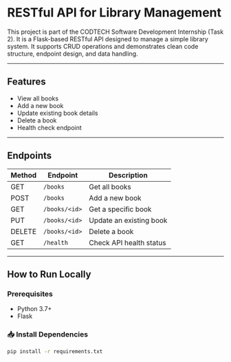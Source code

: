 # RESTful API for Library Management

This project is part of the CODTECH Software Development Internship (Task 2). It is a Flask-based RESTful API designed to manage a simple library system. It supports CRUD operations and demonstrates clean code structure, endpoint design, and data handling.

---

## Features

-  View all books
-  Add a new book
-  Update existing book details
-  Delete a book
-  Health check endpoint

---

## Endpoints

| Method | Endpoint         | Description                |
|--------|------------------|----------------------------|
| GET    | `/books`         | Get all books              |
| POST   | `/books`         | Add a new book             |
| GET    | `/books/<id>`    | Get a specific book        |
| PUT    | `/books/<id>`    | Update an existing book    |
| DELETE | `/books/<id>`    | Delete a book              |
| GET    | `/health`        | Check API health status    |

---

## How to Run Locally

###  Prerequisites
- Python 3.7+
- Flask

### 📥 Install Dependencies

```bash
pip install -r requirements.txt

